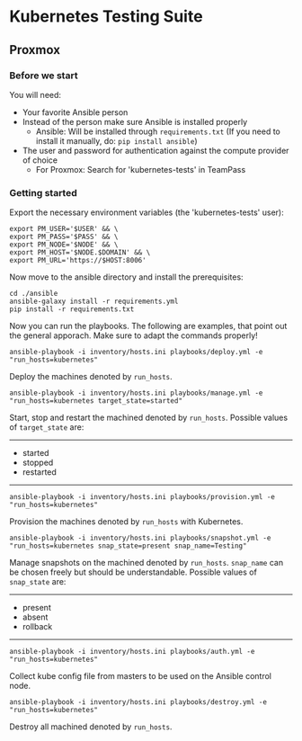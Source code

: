 # Kubernetes Testing Suite

## Proxmox

### Before we start

You will need:
- Your favorite Ansible person
- Instead of the person make sure Ansible is installed properly
  - Ansible: Will be installed through `requirements.txt`
    (If you need to install it manually, do: `pip install ansible`)
- The user and password for authentication against the compute provider of choice
  - For Proxmox: Search for 'kubernetes-tests' in TeamPass

### Getting started

Export the necessary environment variables (the 'kubernetes-tests' user):

    export PM_USER='$USER' && \                                             
    export PM_PASS='$PASS' && \
    export PM_NODE='$NODE' && \
    export PM_HOST='$NODE.$DOMAIN' && \
    export PM_URL='https://$HOST:8006'

Now move to the ansible directory and install the prerequisites:

    cd ./ansible
    ansible-galaxy install -r requirements.yml
    pip install -r requirements.txt

Now you can run the playbooks. The following are examples,
that point out the general apporach. Make sure to adapt the commands properly!

    ansible-playbook -i inventory/hosts.ini playbooks/deploy.yml -e "run_hosts=kubernetes"

Deploy the machines denoted by `run_hosts`.

    ansible-playbook -i inventory/hosts.ini playbooks/manage.yml -e "run_hosts=kubernetes target_state=started"

Start, stop and restart the machined denoted by `run_hosts`. Possible values of `target_state` are:

---
- started
- stopped
- restarted
---

    ansible-playbook -i inventory/hosts.ini playbooks/provision.yml -e "run_hosts=kubernetes"

Provision the machines denoted by `run_hosts` with Kubernetes.

    ansible-playbook -i inventory/hosts.ini playbooks/snapshot.yml -e "run_hosts=kubernetes snap_state=present snap_name=Testing"

Manage snapshots on the machined denoted by `run_hosts`. `snap_name` can be chosen freely but should be understandable.
Possible values of `snap_state` are:

---
- present
- absent
- rollback
---
    ansible-playbook -i inventory/hosts.ini playbooks/auth.yml -e "run_hosts=kubernetes"

Collect kube config file from masters to be used on the Ansible control node.

    ansible-playbook -i inventory/hosts.ini playbooks/destroy.yml -e "run_hosts=kubernetes"

Destroy all machined denoted by `run_hosts`.
